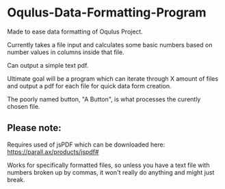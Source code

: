 # Oqulus-Data-Formatting-Program
Made to ease data formatting of Oqulus Project.

Currently takes a file input and calculates some basic numbers based on number values in columns inside that file.

Can output a simple text pdf.

Ultimate goal will be a program which can iterate through X amount of files and output a pdf for each file for quick data form creation.

The poorly named button, "A Button", is what processes the curently chosen file.

## Please note:
Requires used of jsPDF which can be downloaded here: https://parall.ax/products/jspdf#

Works for specifically formatted files, so unless you have a text file with numbers broken up by commas, it won't really do anything and might just break.
